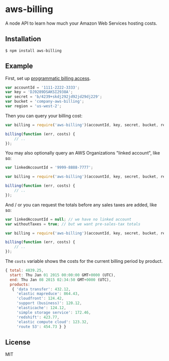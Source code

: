 
# aws-billing

  A node API to learn how much your Amazon Web Services hosting costs.

## Installation

    $ npm install aws-billing

## Example

First, set up [programmatic billing access](http://docs.aws.amazon.com/awsaccountbilling/latest/about/programaccess.html).

```js
var accountId = '1111-2222-3333';
var key = 'DJ9289DSAKSI2938A';
var secret = 'b/4239+skdj292jd92jd29dj229';
var bucket = 'company-aws-billing';
var region = 'us-west-2';
```

Then you can query your billing cost:

```js
var billing = require('aws-billing')(accountId, key, secret, bucket, region);

billing(function (err, costs) {
    // ..
});
```

You may also optionally query an AWS Organizations "linked account", like so:

```js
var linkedAccountId = '9999-8888-7777';

var billing = require('aws-billing')(accountId, key, secret, bucket, region, linkedAccountId);

billing(function (err, costs) {
    // ..
});
```

And / or you can request the totals before any sales taxes are added, like so:

```js
var linkedAccountId = null; // we have no linked account
var withoutTaxes = true; // but we want pre-sales-tax totals

var billing = require('aws-billing')(accountId, key, secret, bucket, region, linkedAccountId, withoutTaxes);

billing(function (err, costs) {
    // ..
});
```

The `costs` variable shows the costs for the current billing period by product.

```js
{ total: 4839.25,
  start: Thu Jan 01 2015 00:00:00 GMT+0000 (UTC),
  end: Thu Jan 08 2015 02:34:50 GMT+0000 (UTC),
  products:
   { 'data transfer': 432.12,
     'elastic mapreduce': 864.43,
     'cloudfront': 124.42,
     'support (business)': 120.12,
     'elasticache': 124.12,
     'simple storage service': 172.46,
     'redshift': 423.77,
     'elastic compute cloud': 123.32,
     'route 53': 454.73 } }
```

## License

MIT
